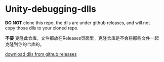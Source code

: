 # Unity-debugging-dlls

**DO NOT** clone this repo, the dlls are under github releases, and will not copy those dlls to your cloned repo.

**不要** 克隆此仓库，文件都放在Releases页面里，克隆仓库是不会将那些文件一起克隆到你的仓库的。

[download dlls from github releases](https://github.com/liesauer/Unity-debugging-dlls/releases/tag/v2020.07.10)
